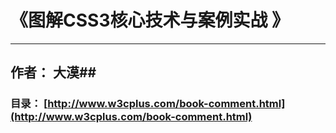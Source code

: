 # 《图解CSS3核心技术与案例实战 》 


----------
## 作者： 大漠##

### 目录：  [http://www.w3cplus.com/book-comment.html](http://www.w3cplus.com/book-comment.html) ###